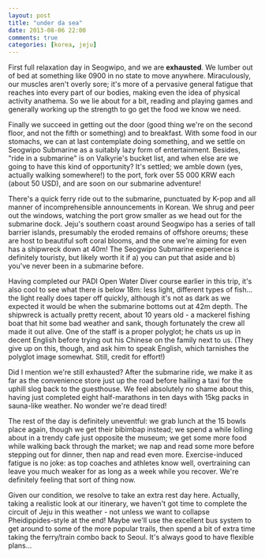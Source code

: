 ```yaml
---
layout: post
title: "under da sea"
date: 2013-08-06 22:00
comments: true
categories: [korea, jeju]
---
```


First full relaxation day in Seogwipo, and we are **exhausted**. We lumber
out of bed at something like 0900 in no state to move anywhere.
Miraculously, our muscles aren't overly sore; it's more of a pervasive general
fatigue that reaches into every part of our bodies, making even the idea
of physical activity anathema. So we lie about for a bit, reading and playing
games and generally working up the strength to go get the food we know we
need.

Finally we succeed in getting out the door (good thing we're on the second
floor, and not the fifth or something) and to breakfast. With some food in
our stomachs, we can at last contemplate doing something, and we settle on
Seogwipo Submarine as a suitably lazy form of entertainment. Besides,
"ride in a submarine" is on Valkyrie's bucket list, and when else are we going
to have this kind of opportunity? It's settled; we amble down (yes, actually
walking somewhere!) to the port, fork over 55 000 KRW each (about 50 USD), and
are soon on our submarine adventure!

There's a quick ferry ride out to the submarine, punctuated by K-pop and all
manner of incomprehensible announcements in Korean. We shrug and peer out the
windows, watching the port grow smaller as we head out for the submarine dock.
Jeju's southern coast around Seogwipo has a series of tall barrier islands,
presumably the eroded remains of offshore oreums; these are host to beautiful
soft coral blooms, and the one we're aiming for even has a shipwreck down at
40m! The Seogwipo Submarine experience is definitely touristy, but likely worth
it if a) you can put that aside and b) you've never been in a submarine before.

Having completed our PADI Open Water Diver course earlier in this trip, it's
also cool to see what there is below 18m: less light, different types of fish...
the light really does taper off quickly, although it's not as dark as we
expected it would be when the submarine bottoms out at 42m depth. The shipwreck
is actually pretty recent, about 10 years old - a mackerel fishing boat that
hit some bad weather and sank, though fortunately the crew all made it out
alive. One of the staff is a proper polyglot; he chats us up in decent
English before trying out his Chinese on the family next to us. (They give up
on this, though, and ask him to speak English, which tarnishes the polyglot
image somewhat. Still, credit for effort!)

Did I mention we're still exhausted? After the submarine ride, we make it as
far as the convenience store just up the road before hailing a taxi for the
uphill slog back to the guesthouse. We feel absolutely no shame about this,
having just completed eight half-marathons in ten days with 15kg packs in
sauna-like weather. No wonder we're dead tired!

The rest of the day is definitely uneventful: we grab lunch at the 15 bowls
place again, though we get their bibimbap instead; we spend a while lolling
about in a trendy cafe just opposite the museum; we get some more food while
walking back through the market; we nap and read some more before stepping
out for dinner, then nap and read even more. Exercise-induced fatigue is
no joke: as top coaches and athletes know well, overtraining can leave you
much weaker for as long as a week while you recover. We're definitely feeling
that sort of thing now.

Given our condition, we resolve to take an extra rest day here. Actually, taking
a realistic look at our itinerary, we haven't got time to complete the circuit
of Jeju in this weather - not unless we want to collapse Pheidippides-style at
the end! Maybe we'll use the excellent bus system to get around to some of
the more popular trails, then spend a bit of extra time taking the ferry/train
combo back to Seoul. It's always good to have flexible plans...

